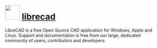 ﻿# <img src="https://cdn.rawgit.com/chocolatey/chocolatey-coreteampackages/edba4a5849ff756e767cba86641bea97ff5721fe/icons/librecad.svg" width="48" height="48"/> [librecad](https://chocolatey.org/packages/librecad)


LibreCAD is a free Open Source CAD application for Windows, Apple and Linux. Support and documentation is free from our large, dedicated community of users, contributors and developers.

